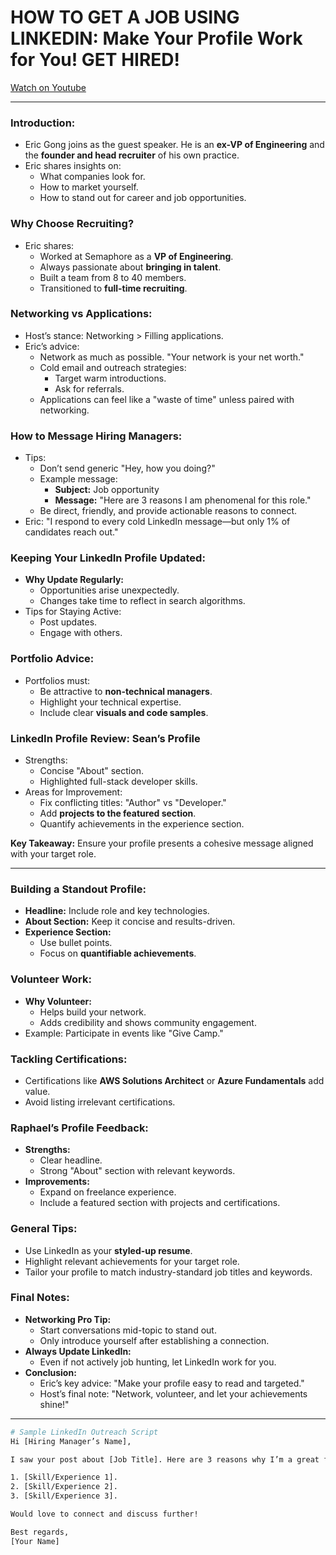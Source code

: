 # HOW TO GET A JOB USING LINKEDIN: Make Your Profile Work for You! GET HIRED!

[Watch on Youtube](https://www.youtube.com/watch?v=AYIUoW8LFA0)

---


### **Introduction:**

- Eric Gong joins as the guest speaker. He is an **ex-VP of Engineering** and the **founder and head recruiter** of his own practice.
- Eric shares insights on:
  - What companies look for.
  - How to market yourself.
  - How to stand out for career and job opportunities.


### **Why Choose Recruiting?**
- Eric shares:
  - Worked at Semaphore as a **VP of Engineering**.
  - Always passionate about **bringing in talent**.
  - Built a team from 8 to 40 members.
  - Transitioned to **full-time recruiting**.


### **Networking vs Applications:**

- Host’s stance: Networking > Filling applications.
- Eric’s advice:
  - Network as much as possible. "Your network is your net worth."
  - Cold email and outreach strategies:
    - Target warm introductions.
    - Ask for referrals.
  - Applications can feel like a "waste of time" unless paired with networking.

### **How to Message Hiring Managers:**

- Tips:
  - Don’t send generic "Hey, how you doing?"
  - Example message:
    - **Subject:** Job opportunity
    - **Message:** "Here are 3 reasons I am phenomenal for this role."
  - Be direct, friendly, and provide actionable reasons to connect.
- Eric: "I respond to every cold LinkedIn message—but only 1% of candidates reach out."

### **Keeping Your LinkedIn Profile Updated:**

- **Why Update Regularly:**
  - Opportunities arise unexpectedly.
  - Changes take time to reflect in search algorithms.
- Tips for Staying Active:
  - Post updates.
  - Engage with others.

### **Portfolio Advice:**

- Portfolios must:
  - Be attractive to **non-technical managers**.
  - Highlight your technical expertise.
  - Include clear **visuals and code samples**.


### **LinkedIn Profile Review: Sean’s Profile**

- Strengths:
  - Concise "About" section.
  - Highlighted full-stack developer skills.
- Areas for Improvement:
  - Fix conflicting titles: "Author" vs "Developer."
  - Add **projects to the featured section**.
  - Quantify achievements in the experience section.

**Key Takeaway:** Ensure your profile presents a cohesive message aligned with your target role.

---

### **Building a Standout Profile:**

- **Headline:** Include role and key technologies.
- **About Section:** Keep it concise and results-driven.
- **Experience Section:**
  - Use bullet points.
  - Focus on **quantifiable achievements**.

### **Volunteer Work:**

- **Why Volunteer:**
  - Helps build your network.
  - Adds credibility and shows community engagement.
- Example: Participate in events like "Give Camp."

### **Tackling Certifications:**

- Certifications like **AWS Solutions Architect** or **Azure Fundamentals** add value.
- Avoid listing irrelevant certifications.

### **Raphael’s Profile Feedback:**

- **Strengths:**
  - Clear headline.
  - Strong "About" section with relevant keywords.
- **Improvements:**
  - Expand on freelance experience.
  - Include a featured section with projects and certifications.

### **General Tips:**

- Use LinkedIn as your **styled-up resume**.
- Highlight relevant achievements for your target role.
- Tailor your profile to match industry-standard job titles and keywords.

### **Final Notes:**

- **Networking Pro Tip:**
  - Start conversations mid-topic to stand out.
  - Only introduce yourself after establishing a connection.
- **Always Update LinkedIn:**
  - Even if not actively job hunting, let LinkedIn work for you.
- **Conclusion:**
  - Eric’s key advice: "Make your profile easy to read and targeted."
  - Host’s final note: "Network, volunteer, and let your achievements shine!"

---


```bash
# Sample LinkedIn Outreach Script
Hi [Hiring Manager’s Name],

I saw your post about [Job Title]. Here are 3 reasons why I’m a great fit:

1. [Skill/Experience 1].
2. [Skill/Experience 2].
3. [Skill/Experience 3].

Would love to connect and discuss further!

Best regards,
[Your Name]
```

